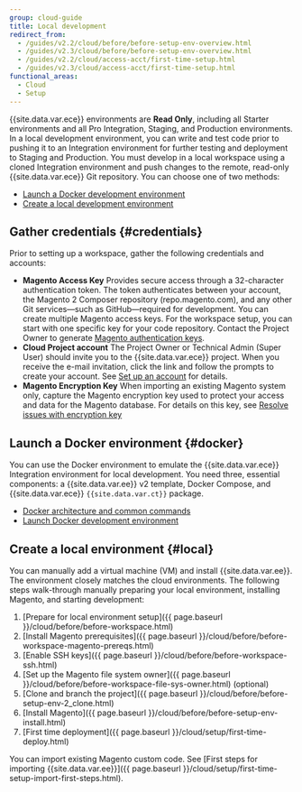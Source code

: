 ```yaml
---
group: cloud-guide
title: Local development
redirect_from:
  - /guides/v2.2/cloud/before/before-setup-env-overview.html
  - /guides/v2.3/cloud/before/before-setup-env-overview.html
  - /guides/v2.2/cloud/access-acct/first-time-setup.html
  - /guides/v2.3/cloud/access-acct/first-time-setup.html
functional_areas:
  - Cloud
  - Setup
---
```


{{site.data.var.ece}} environments are **Read Only**, including all Starter environments and all Pro Integration, Staging, and Production environments. In a local development environment, you can write and test code prior to pushing it to an Integration environment for further testing and deployment to Staging and Production. You must develop in a local workspace using a cloned Integration environment and push changes to the remote, read-only {{site.data.var.ece}} Git repository. You can choose one of two methods:

-  [Launch a Docker development environment](#docker)
-  [Create a local development environment](#local)

## Gather credentials {#credentials}

Prior to setting up a workspace, gather the following credentials and accounts:

-  **Magento Access Key**
    Provides secure access through a 32-character authentication token. The token authenticates between your account, the Magento 2 Composer repository (repo.magento.com), and any other Git services—such as GitHub—required for development. You can create multiple Magento access keys. For the workspace setup, you can start with one specific key for your code repository. Contact the Project Owner to generate [Magento authentication keys]({{page.baseurl}}/install-gde/prereq/connect-auth.html).
-  **Cloud Project account**
    The Project Owner or Technical Admin (Super User) should invite you to the {{site.data.var.ece}} project. When you receive the e-mail invitation, click the link and follow the prompts to create your account. See [Set up an account]({{page.baseurl}}/cloud/before/before-workspace.html#newaccount) for details.
-  **Magento Encryption Key**
    When importing an existing Magento system only, capture the Magento encryption key used to protect your access and data for the Magento database. For details on this key, see [Resolve issues with encryption key]({{page.baseurl}}/cloud/trouble/trouble-crypt-key-variable.html)

## Launch a Docker environment {#docker}

You can use the Docker environment to emulate the {{site.data.var.ece}} Integration environment for local development. You need three, essential components: a {{site.data.var.ee}} v2 template, Docker Compose, and {{site.data.var.ece}} `{{site.data.var.ct}}` package.

-  [Docker architecture and common commands]({{page.baseurl}}/cloud/docker/docker-development.html)
-  [Launch Docker development environment]({{page.baseurl}}/cloud/docker/docker-config.html)

## Create a local environment {#local}

You can manually add a virtual machine (VM) and install {{site.data.var.ee}}. The environment closely matches the cloud environments. The following steps walk-through manually preparing your local environment, installing Magento, and starting development:

1. [Prepare for local environment setup]({{ page.baseurl }}/cloud/before/before-workspace.html)
1. [Install Magento prerequisites]({{ page.baseurl }}/cloud/before/before-workspace-magento-prereqs.html)
1. [Enable SSH keys]({{ page.baseurl }}/cloud/before/before-workspace-ssh.html)
1. [Set up the Magento file system owner]({{ page.baseurl }}/cloud/before/before-workspace-file-sys-owner.html) (optional)
1. [Clone and branch the project]({{ page.baseurl }}/cloud/before/before-setup-env-2_clone.html)
1. [Install Magento]({{ page.baseurl }}/cloud/before/before-setup-env-install.html)
1. [First time deployment]({{ page.baseurl }}/cloud/setup/first-time-deploy.html)

You can import existing Magento custom code. See [First steps for importing {{site.data.var.ee}}]({{ page.baseurl }}/cloud/setup/first-time-setup-import-first-steps.html).